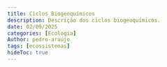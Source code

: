 ```yaml
---
title: Ciclos Biogeoquímicos
description: Descrição dos ciclos biogeoquímicos.
date: 02/09/2025
categories: [Ecologia]
Author: pedro-araújo
tags: [ecossistemas]
hideToc: true
---
```




